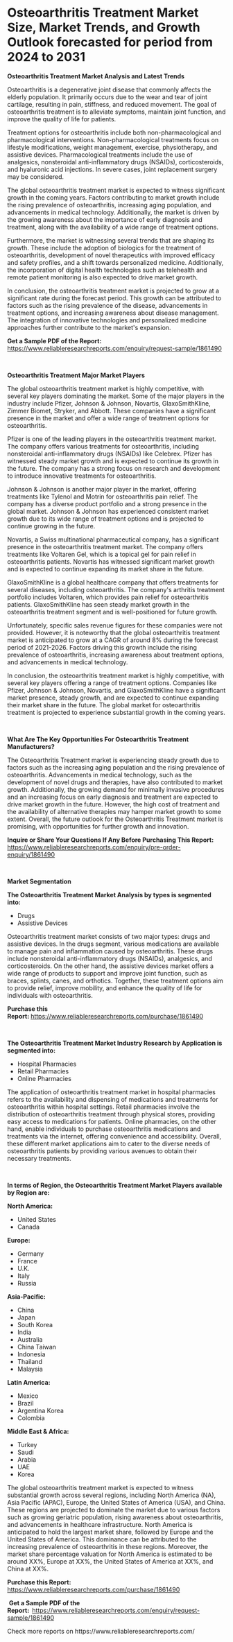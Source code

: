 <p><h1>Osteoarthritis Treatment Market Size, Market Trends, and Growth Outlook forecasted for period from 2024 to 2031</h1></p><p><strong>Osteoarthritis Treatment Market Analysis and Latest Trends</strong></p>
<p><p>Osteoarthritis is a degenerative joint disease that commonly affects the elderly population. It primarily occurs due to the wear and tear of joint cartilage, resulting in pain, stiffness, and reduced movement. The goal of osteoarthritis treatment is to alleviate symptoms, maintain joint function, and improve the quality of life for patients.</p><p>Treatment options for osteoarthritis include both non-pharmacological and pharmacological interventions. Non-pharmacological treatments focus on lifestyle modifications, weight management, exercise, physiotherapy, and assistive devices. Pharmacological treatments include the use of analgesics, nonsteroidal anti-inflammatory drugs (NSAIDs), corticosteroids, and hyaluronic acid injections. In severe cases, joint replacement surgery may be considered.</p><p>The global osteoarthritis treatment market is expected to witness significant growth in the coming years. Factors contributing to market growth include the rising prevalence of osteoarthritis, increasing aging population, and advancements in medical technology. Additionally, the market is driven by the growing awareness about the importance of early diagnosis and treatment, along with the availability of a wide range of treatment options.</p><p>Furthermore, the market is witnessing several trends that are shaping its growth. These include the adoption of biologics for the treatment of osteoarthritis, development of novel therapeutics with improved efficacy and safety profiles, and a shift towards personalized medicine. Additionally, the incorporation of digital health technologies such as telehealth and remote patient monitoring is also expected to drive market growth.</p><p>In conclusion, the osteoarthritis treatment market is projected to grow at a significant rate during the forecast period. This growth can be attributed to factors such as the rising prevalence of the disease, advancements in treatment options, and increasing awareness about disease management. The integration of innovative technologies and personalized medicine approaches further contribute to the market's expansion.</p></p>
<p><strong>Get a Sample PDF of the Report:&nbsp;</strong> <a href="https://www.reliableresearchreports.com/enquiry/request-sample/1861490">https://www.reliableresearchreports.com/enquiry/request-sample/1861490</a></p>
<p>&nbsp;</p>
<p><strong>Osteoarthritis Treatment Major Market Players</strong></p>
<p><p>The global osteoarthritis treatment market is highly competitive, with several key players dominating the market. Some of the major players in the industry include Pfizer, Johnson & Johnson, Novartis, GlaxoSmithKline, Zimmer Biomet, Stryker, and Abbott. These companies have a significant presence in the market and offer a wide range of treatment options for osteoarthritis.</p><p>Pfizer is one of the leading players in the osteoarthritis treatment market. The company offers various treatments for osteoarthritis, including nonsteroidal anti-inflammatory drugs (NSAIDs) like Celebrex. Pfizer has witnessed steady market growth and is expected to continue its growth in the future. The company has a strong focus on research and development to introduce innovative treatments for osteoarthritis.</p><p>Johnson & Johnson is another major player in the market, offering treatments like Tylenol and Motrin for osteoarthritis pain relief. The company has a diverse product portfolio and a strong presence in the global market. Johnson & Johnson has experienced consistent market growth due to its wide range of treatment options and is projected to continue growing in the future.</p><p>Novartis, a Swiss multinational pharmaceutical company, has a significant presence in the osteoarthritis treatment market. The company offers treatments like Voltaren Gel, which is a topical gel for pain relief in osteoarthritis patients. Novartis has witnessed significant market growth and is expected to continue expanding its market share in the future.</p><p>GlaxoSmithKline is a global healthcare company that offers treatments for several diseases, including osteoarthritis. The company's arthritis treatment portfolio includes Voltaren, which provides pain relief for osteoarthritis patients. GlaxoSmithKline has seen steady market growth in the osteoarthritis treatment segment and is well-positioned for future growth.</p><p>Unfortunately, specific sales revenue figures for these companies were not provided. However, it is noteworthy that the global osteoarthritis treatment market is anticipated to grow at a CAGR of around 8% during the forecast period of 2021-2026. Factors driving this growth include the rising prevalence of osteoarthritis, increasing awareness about treatment options, and advancements in medical technology. </p><p>In conclusion, the osteoarthritis treatment market is highly competitive, with several key players offering a range of treatment options. Companies like Pfizer, Johnson & Johnson, Novartis, and GlaxoSmithKline have a significant market presence, steady growth, and are expected to continue expanding their market share in the future. The global market for osteoarthritis treatment is projected to experience substantial growth in the coming years.</p></p>
<p>&nbsp;</p>
<p><strong>What Are The Key Opportunities For Osteoarthritis Treatment Manufacturers?</strong></p>
<p><p>The Osteoarthritis Treatment market is experiencing steady growth due to factors such as the increasing aging population and the rising prevalence of osteoarthritis. Advancements in medical technology, such as the development of novel drugs and therapies, have also contributed to market growth. Additionally, the growing demand for minimally invasive procedures and an increasing focus on early diagnosis and treatment are expected to drive market growth in the future. However, the high cost of treatment and the availability of alternative therapies may hamper market growth to some extent. Overall, the future outlook for the Osteoarthritis Treatment market is promising, with opportunities for further growth and innovation.</p></p>
<p><strong>Inquire or Share Your Questions If Any Before Purchasing This Report:</strong> <a href="https://www.reliableresearchreports.com/enquiry/pre-order-enquiry/1861490">https://www.reliableresearchreports.com/enquiry/pre-order-enquiry/1861490</a></p>
<p>&nbsp;</p>
<p><strong>Market Segmentation</strong></p>
<p><strong>The Osteoarthritis Treatment Market Analysis by types is segmented into:</strong></p>
<p><ul><li>Drugs</li><li>Assistive Devices</li></ul></p>
<p><p>Osteoarthritis treatment market consists of two major types: drugs and assistive devices. In the drugs segment, various medications are available to manage pain and inflammation caused by osteoarthritis. These drugs include nonsteroidal anti-inflammatory drugs (NSAIDs), analgesics, and corticosteroids. On the other hand, the assistive devices market offers a wide range of products to support and improve joint function, such as braces, splints, canes, and orthotics. Together, these treatment options aim to provide relief, improve mobility, and enhance the quality of life for individuals with osteoarthritis.</p></p>
<p><strong>Purchase this Report:&nbsp;</strong><a href="https://www.reliableresearchreports.com/purchase/1861490">https://www.reliableresearchreports.com/purchase/1861490</a></p>
<p>&nbsp;</p>
<p><strong>The Osteoarthritis Treatment Market Industry Research by Application is segmented into:</strong></p>
<p><ul><li>Hospital Pharmacies</li><li>Retail Pharmacies</li><li>Online Pharmacies</li></ul></p>
<p><p>The application of osteoarthritis treatment market in hospital pharmacies refers to the availability and dispensing of medications and treatments for osteoarthritis within hospital settings. Retail pharmacies involve the distribution of osteoarthritis treatment through physical stores, providing easy access to medications for patients. Online pharmacies, on the other hand, enable individuals to purchase osteoarthritis medications and treatments via the internet, offering convenience and accessibility. Overall, these different market applications aim to cater to the diverse needs of osteoarthritis patients by providing various avenues to obtain their necessary treatments.</p></p>
<p>&nbsp;</p>
<p><strong>In terms of Region, the Osteoarthritis Treatment Market Players available by Region are:</strong></p>
<p>
    <p> <strong> North America: </strong>
        <ul>
            <li>United States</li>
            <li>Canada</li>
        </ul>
        </p> 
    <p> <strong> Europe: </strong>
        <ul>
            <li>Germany</li>
            <li>France</li>
            <li>U.K.</li>
            <li>Italy</li>
            <li>Russia</li>
        </ul>
        </p> 
    <p> <strong> Asia-Pacific: </strong>
        <ul>
            <li>China</li>
            <li>Japan</li>
            <li>South Korea</li>
            <li>India</li>
            <li>Australia</li>
            <li>China Taiwan</li>
            <li>Indonesia</li>
            <li>Thailand</li>
            <li>Malaysia</li>
        </ul>
        </p> 
    <p> <strong> Latin America: </strong>
        <ul>
            <li>Mexico</li>
            <li>Brazil</li>
            <li>Argentina Korea</li>
            <li>Colombia</li>
        </ul>
        </p> 
    <p> <strong> Middle East & Africa: </strong>
        <ul>
            <li>Turkey</li>
            <li>Saudi</li>
            <li>Arabia</li>
            <li>UAE</li>
            <li>Korea</li>
        </ul>
    </p>
    </p>
<p><p>The global osteoarthritis treatment market is expected to witness substantial growth across several regions, including North America (NA), Asia Pacific (APAC), Europe, the United States of America (USA), and China. These regions are projected to dominate the market due to various factors such as growing geriatric population, rising awareness about osteoarthritis, and advancements in healthcare infrastructure. North America is anticipated to hold the largest market share, followed by Europe and the United States of America. This dominance can be attributed to the increasing prevalence of osteoarthritis in these regions. Moreover, the market share percentage valuation for North America is estimated to be around XX%, Europe at XX%, the United States of America at XX%, and China at XX%.</p></p>
<p><strong>Purchase this Report: </strong><a href="https://www.reliableresearchreports.com/purchase/1861490">https://www.reliableresearchreports.com/purchase/1861490</a></p>
<p>&nbsp;<strong>Get a Sample PDF of the Report:&nbsp;&nbsp;</strong><a href="https://www.reliableresearchreports.com/enquiry/request-sample/1861490">https://www.reliableresearchreports.com/enquiry/request-sample/1861490</a></p>
<p><strong></strong></p>
<p>Check more reports on https://www.reliableresearchreports.com/</p>